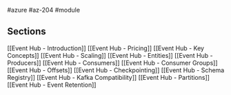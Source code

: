 #azure #az-204 #module 

## Sections
[[Event Hub - Introduction]]
[[Event Hub - Pricing]]
[[Event Hub - Key Concepts]]
[[Event Hub - Scaling]]
[[Event Hub - Entities]]
[[Event Hub - Producers]]
[[Event Hub - Consumers]]
[[Event Hub - Consumer Groups]]
[[Event Hub - Offsets]]
[[Event Hub - Checkpointing]]
[[Event Hub - Schema Registry]]
[[Event Hub - Kafka Compatibility]]
[[Event Hub - Partitions]]
[[Event Hub - Event Retention]]